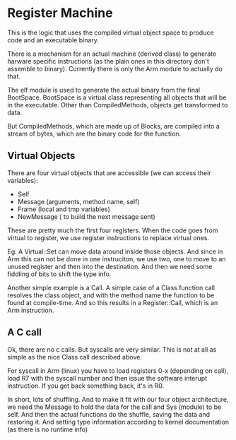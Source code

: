 Register Machine 
===============

This is the logic that uses the compiled virtual object space to produce code and an executable binary.

There is a mechanism for an actual machine (derived class) to generate harware specific instructions (as the 
plain ones in this directory don't assemble to binary). Currently there is only the Arm module to actually do
that.

The elf module is used to generate the actual binary from the final BootSpace. BootSpace is a virtual class representing
all objects that will be in the executable. Other than CompiledMethods, objects get transformed to data.

But CompiledMethods, which are made up of Blocks, are compiled into a stream of bytes, which are the binary code for the
function.

Virtual Objects
----------------

There are four virtual objects that are accessible (we can access their variables):

- Self
- Message (arguments, method name, self)
- Frame (local and tmp variables)
- NewMessage ( to build the next message sent)

These are pretty much the first four registers. When the code goes from virtual to register, we use register instructions
to replace virtual ones.

Eg: A Virtual::Set can move data around inside those objects. And since in Arm this can not be done in one instruciton,
we use two, one to move to an unused register and then into the destination. And then we need some fiddling of bits
to shift the type info.

Another simple example is a Call. A simple case of a Class function call resolves the class object, and with the
method name the function to be found at compile-time. And so this results in a Register::Call, which is an Arm 
instruction. 

A C call 
---------

Ok, there are no c calls. But syscalls are very similar. This is not at all as simple as the nice Class call described 
above. 

For syscall in Arm (linux) you have to load registers 0-x (depending on call), load R7 with the syscall number and then 
issue the software interupt instruction. If you get back something back, it's in R0.

In short, lots of shuffling. And to make it fit with our four object architecture, we need the Message to hold the data
for the call and Sys (module) to be self. And then the actual functions do the shuffle, saving the data and restoring it.
And setting type information according to kernel documentation (as there is no runtime info)
 